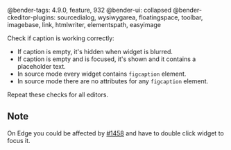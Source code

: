 @bender-tags: 4.9.0, feature, 932
@bender-ui: collapsed
@bender-ckeditor-plugins: sourcedialog, wysiwygarea, floatingspace, toolbar, imagebase, link, htmlwriter, elementspath, easyimage

Check if caption is working correctly:

* If caption is empty, it's hidden when widget is blurred.
* If caption is empty and is focused, it's shown and it contains a placeholder text.
* In source mode every widget contains `figcaption` element.
* In source mode there are no attributes for any `figcaption` element.

Repeat these checks for all editors.

## Note

On Edge you could be affected by [#1458](https://github.com/ckeditor/ckeditor4/issues/1458) and have to double click widget to focus it.

